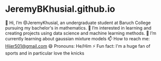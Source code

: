 # JeremyBKhusial.github.io
👋 Hi, I’m @JeremyKhusial, an undergraduate student at Baruch College pursuing my bachelor's in mathematics.
👀 I’m interested in learning and creating projects using data science and machine learning methods.
🌱 I’m currently learning about gaussian mixture models
📫 How to reach me: Hijer501@gmail.com
😄 Pronouns: He/Him
⚡ Fun fact: I'm a huge fan of sports and in particular love the knicks
